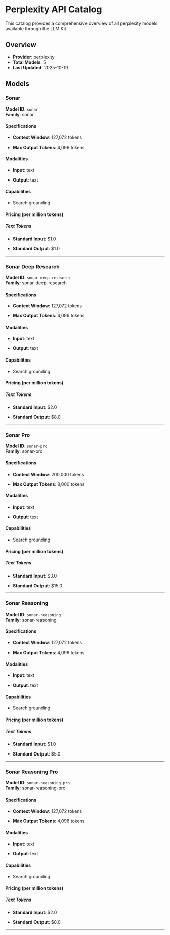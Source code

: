 # Perplexity API Catalog



This catalog provides a comprehensive overview of all perplexity models available through the LLM Kit.

## Overview

- **Provider**: perplexity
- **Total Models**: 5
- **Last Updated**: 2025-10-19

## Models


### Sonar

**Model ID**: `sonar`  
**Family**: sonar
#### Specifications

- **Context Window**: 127,072 tokens


- **Max Output Tokens**: 4,096 tokens


#### Modalities


- **Input**: text


- **Output**: text


#### Capabilities


- Search grounding



#### Pricing (per million tokens)


##### Text Tokens


- **Standard Input**: $1.0


- **Standard Output**: $1.0







---


### Sonar Deep Research

**Model ID**: `sonar-deep-research`  
**Family**: sonar-deep-research
#### Specifications

- **Context Window**: 127,072 tokens


- **Max Output Tokens**: 4,096 tokens


#### Modalities


- **Input**: text


- **Output**: text


#### Capabilities


- Search grounding



#### Pricing (per million tokens)


##### Text Tokens


- **Standard Input**: $2.0


- **Standard Output**: $8.0







---


### Sonar Pro

**Model ID**: `sonar-pro`  
**Family**: sonar-pro
#### Specifications

- **Context Window**: 200,000 tokens


- **Max Output Tokens**: 8,000 tokens


#### Modalities


- **Input**: text


- **Output**: text


#### Capabilities


- Search grounding



#### Pricing (per million tokens)


##### Text Tokens


- **Standard Input**: $3.0


- **Standard Output**: $15.0







---


### Sonar Reasoning

**Model ID**: `sonar-reasoning`  
**Family**: sonar-reasoning
#### Specifications

- **Context Window**: 127,072 tokens


- **Max Output Tokens**: 4,096 tokens


#### Modalities


- **Input**: text


- **Output**: text


#### Capabilities


- Search grounding



#### Pricing (per million tokens)


##### Text Tokens


- **Standard Input**: $1.0


- **Standard Output**: $5.0







---


### Sonar Reasoning Pro

**Model ID**: `sonar-reasoning-pro`  
**Family**: sonar-reasoning-pro
#### Specifications

- **Context Window**: 127,072 tokens


- **Max Output Tokens**: 4,096 tokens


#### Modalities


- **Input**: text


- **Output**: text


#### Capabilities


- Search grounding



#### Pricing (per million tokens)


##### Text Tokens


- **Standard Input**: $2.0


- **Standard Output**: $8.0







---


